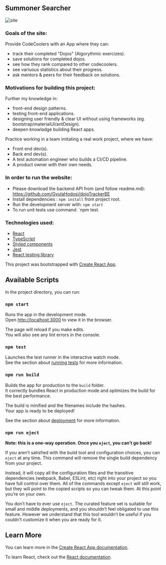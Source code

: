 ## Summoner Searcher

![site](https://i.imgur.com/aEwFBGO.png)

### Goals of the site:

Provide CodeCoolers with an App where they can:

- track their completed "Dojos" (Algorythmic exercizes).
- save solutions for completed dojos.
- see how they rank compared to other codecoolers.
- see variuous statistics about their progress.
- ask mentors & peers for their feedback on solutions.


### Motivations for building this project:

Further my knowledge in:

- front-end design patterns.
- testing front-end applications.
- designing user friendly & clear UI without using frameworks (eg. bootstrap/materialUI/antDesign).
- deepen knowladge building React apps.

Practice working in a team imitating a real work project, where we have:

- Front end dev(s).
- Back end dev(s).
- A test automation engineer who builds a CI/CD pipeline.
- A product owner with their own needs.


### In order to run the website:

-  Please download the backend API from (and follow readme.md): https://github.com/GyulaHodosi/dojoTrackerBE
- Install dependencies :  `npm install` from project root.
- Run the development server with: `npm start`
- To run unit tests use command: `npm test.


### Technologies used:

- [React](https://reactjs.org/)
- [TypeScript](https://www.typescriptlang.org/)
- [Styled components](https://styled-components.com/)
- [Jest](https://jestjs.io/)
- [React testing library](https://testing-library.com/)


This project was bootstrapped with [Create React App](https://github.com/facebook/create-react-app).

## Available Scripts

In the project directory, you can run:

### `npm start`

Runs the app in the development mode.<br />
Open [http://localhost:3000](http://localhost:3000) to view it in the browser.

The page will reload if you make edits.<br />
You will also see any lint errors in the console.

### `npm test`

Launches the test runner in the interactive watch mode.<br />
See the section about [running tests](https://facebook.github.io/create-react-app/docs/running-tests) for more information.

### `npm run build`

Builds the app for production to the `build` folder.<br />
It correctly bundles React in production mode and optimizes the build for the best performance.

The build is minified and the filenames include the hashes.<br />
Your app is ready to be deployed!

See the section about [deployment](https://facebook.github.io/create-react-app/docs/deployment) for more information.

### `npm run eject`

**Note: this is a one-way operation. Once you `eject`, you can’t go back!**

If you aren’t satisfied with the build tool and configuration choices, you can `eject` at any time. This command will remove the single build dependency from your project.

Instead, it will copy all the configuration files and the transitive dependencies (webpack, Babel, ESLint, etc) right into your project so you have full control over them. All of the commands except `eject` will still work, but they will point to the copied scripts so you can tweak them. At this point you’re on your own.

You don’t have to ever use `eject`. The curated feature set is suitable for small and middle deployments, and you shouldn’t feel obligated to use this feature. However we understand that this tool wouldn’t be useful if you couldn’t customize it when you are ready for it.

## Learn More

You can learn more in the [Create React App documentation](https://facebook.github.io/create-react-app/docs/getting-started).

To learn React, check out the [React documentation](https://reactjs.org/).
